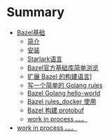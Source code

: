 # Summary

- [Bazel基础]()
  - [简介](./basic/introduce.md)
  - [安装](./basic/install.md)
  - [Starlark语言](./basic/bazel-starlark.md)
  - [Bazel官方基础库简单浏览](./basic/bazel-lib-rules-skylib.md)
  - [扩展 Bazel 的构建语言](./basic/bazel-extension-demo.md)]
  - [写一个简单的 Golang rules](./basic/bazel-rules-go-simple.md)
  - [Bazel Golang hello-world](./basic/bazel-go-hello.md)
  - [Bazel rules_docker 使用](./basic/bazel-rules-docker.md)
  - [Bazel 构建 protobuf](./basic/bazel-protobuf-demo.md)
  - [work in process 。。。]()
- [work in process 。。。]()
